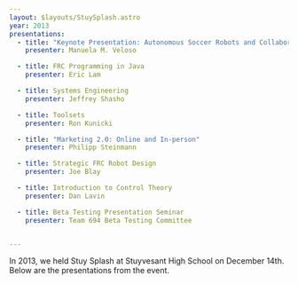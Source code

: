 ```yaml
---
layout: $layouts/StuySplash.astro
year: 2013
presentations: 
  - title: "Keynote Presentation: Autonomous Soccer Robots and Collaborative Mobile Robots"
    presenter: Manuela M. Veloso

  - title: FRC Programming in Java
    presenter: Eric Lam

  - title: Systems Engineering
    presenter: Jeffrey Shasho

  - title: Toolsets
    presenter: Ron Kunicki

  - title: "Marketing 2.0: Online and In-person"
    presenter: Philipp Steinmann

  - title: Strategic FRC Robot Design
    presenter: Joe Blay

  - title: Introduction to Control Theory
    presenter: Dan Lavin

  - title: Beta Testing Presentation Seminar
    presenter: Team 694 Beta Testing Committee


---
```


In 2013, we held Stuy Splash at Stuyvesant High School on December 14th. Below are the presentations from the event.

